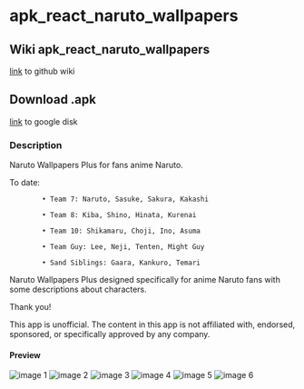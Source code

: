 # apk_react_naruto_wallpapers

## Wiki apk_react_naruto_wallpapers
[link](https://github.com/daertious/apk_react_naruto_wallpapers/wiki) to github wiki
## Download .apk

[link](https://drive.google.com/open?id=1FkQtuG77Qnl1BvNisCtQDr-AF3f3T5vL) to google disk


### Description

Naruto Wallpapers Plus for fans anime Naruto.

To date:

            • Team 7: Naruto, Sasuke, Sakura, Kakashi
            
            • Team 8: Kiba, Shino, Hinata, Kurenai
            
            • Team 10: Shikamaru, Choji, Ino, Asuma
            
            • Team Guy: Lee, Neji, Tenten, Might Guy
            
            • Sand Siblings: Gaara, Kankuro, Temari
            
Naruto Wallpapers Plus designed specifically for anime Naruto fans with some descriptions about characters.

Thank you!

This app is unofficial. The content in this app is not affiliated with, endorsed, sponsored, or specifically approved by any company. 

#### Preview

![image 1](/images/1.jpg) ![image 2](/images/2.jpg) ![image 3](/images/3.jpg) ![image 4](/images/4.jpg) ![image 5](/images/5.jpg)
![image 6](/images/6.jpg)
